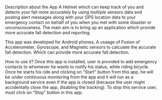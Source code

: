 Description about the App
A Helmet which can keep track of you and detects your fall more accurately by using multiple sensors data and posting alert messages along with your GPS location data to your emergency contact on behalf of you when you met with some disaster or unconsciousness. The main aim is to bring up an application which provide more accurate fall detection and reporting.

This app was developed for Android phones, A usaage of Fusion of Accelerometer, Gyroscope, and Magnetic sensors to calculate the accurate fall detection. Which can provide more accurate fall detection.

How to use it?
Once this app is installed, user is provided to add emergency contacts to whomever he wants to notify his status, while riding bicycle. Once he starts his ride and clicking on “Start” button from this app, he will be under continuous monitoring from the app and it will run as a background service even if the app is closed (because the user might accidentally close the app, disabling the tracking). To stop this service user, must click on “Stop” button in this app.